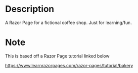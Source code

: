 
# Description

A Razor Page for a fictional coffee shop. Just for learning/fun.

# Note
This is based off a Razor Page tutorial linked below

https://www.learnrazorpages.com/razor-pages/tutorial/bakery
